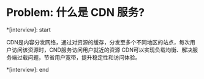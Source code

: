 # Problem: 什么是 CDN 服务?

*[interview]: start

CDN是内容分发网络，通过对资源的缓存，分发至多个不同地区的站点，每次用户访问该资源时，CND服务访问用户就近的资源
CDN可以实现负载均衡、解决服务端过载问题，节省用户宽带，提升稳定性和访问体验。

*[interview]: end

